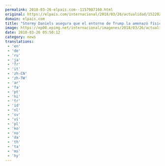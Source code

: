 ```yaml
---
permalink: 2018-03-26-elpais.com--1157987160.html
original: https://elpais.com/internacional/2018/03/26/actualidad/1522023515_270966.html#?ref=rss&format=simple&link=link
domain: elpais.com
title: "Stormy Daniels asegura que el entorno de Trump la amenazó físicamente delante de su hija"
image: https://ep00.epimg.net/internacional/imagenes/2018/03/26/actualidad/1522023515_270966_1522023689_rrss_normal.jpg
date: 2018-03-26 05:50:12
category: news
translations: 
 - 'en'
 - 'de'
 - 'ru'
 - 'ja'
 - 'fr'
 - 'it'
 - 'zh-CN'
 - 'zh-TW'
 - 'ar'
 - 'fa'
 - 'pt'
 - 'hi'
 - 'tr'
 - 'id'
 - 'nl'
 - 'sv'
 - 'vi'
 - 'pl'
 - 'ko'
 - 'no'
 - 'da'
 - 'th'
 - 'ta'
 - 'ms'
 - 'hy'
---
```


